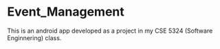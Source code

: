 # Event_Management
This is an android app developed as a project in my CSE 5324 (Software Enginnering) class.
